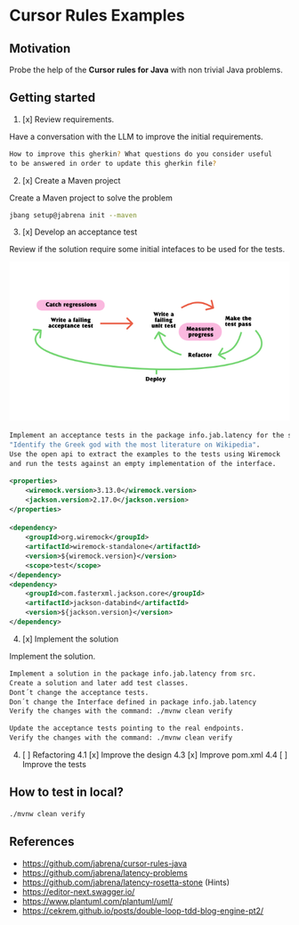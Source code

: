 # Cursor Rules Examples

## Motivation

Probe the help of the **Cursor rules for Java** with non trivial Java problems.

## Getting started

1. [x] Review requirements.

Have a conversation with the LLM to improve the initial requirements.

```bash
How to improve this gherkin? What questions do you consider useful
to be answered in order to update this gherkin file?
```

2. [x] Create a Maven project

Create a Maven project to solve the problem

```bash
jbang setup@jabrena init --maven
```

3. [x] Develop an acceptance test

Review if the solution require some initial intefaces to be used for the tests.

![](./docs/double-loop-tdd.png)

```bash
Implement an acceptance tests in the package info.jab.latency for the scenario:
"Identify the Greek god with the most literature on Wikipedia".
Use the open api to extract the examples to the tests using Wiremock
and run the tests against an empty implementation of the interface.
```

```xml
<properties>
    <wiremock.version>3.13.0</wiremock.version>
    <jackson.version>2.17.0</jackson.version>
</properties>

<dependency>
    <groupId>org.wiremock</groupId>
    <artifactId>wiremock-standalone</artifactId>
    <version>${wiremock.version}</version>
    <scope>test</scope>
</dependency>
<dependency>
    <groupId>com.fasterxml.jackson.core</groupId>
    <artifactId>jackson-databind</artifactId>
    <version>${jackson.version}</version>
</dependency>
```

4. [x] Implement the solution

Implement the solution.

```bash
Implement a solution in the package info.jab.latency from src.
Create a solution and later add test classes.
Dont´t change the acceptance tests.
Don´t change the Interface defined in package info.jab.latency
Verify the changes with the command: ./mvnw clean verify
```

```bash
Update the acceptance tests pointing to the real endpoints.
Verify the changes with the command: ./mvnw clean verify
```

4. [ ] Refactoring
4.1 [x] Improve the design
4.3 [x] Improve pom.xml
4.4 [ ] Improve the tests

## How to test in local?

```bash
./mvnw clean verify
```

## References

- https://github.com/jabrena/cursor-rules-java
- https://github.com/jabrena/latency-problems
- https://github.com/jabrena/latency-rosetta-stone (Hints)
- https://editor-next.swagger.io/
- https://www.plantuml.com/plantuml/uml/
- https://cekrem.github.io/posts/double-loop-tdd-blog-engine-pt2/

